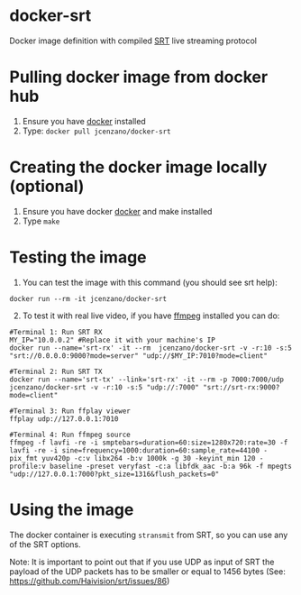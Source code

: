 # docker-srt
Docker image definition with compiled [SRT](https://github.com/Haivision/srt) live streaming protocol

# Pulling docker image from docker hub
1. Ensure you have [docker](https://www.docker.com) installed
2. Type: `docker pull jcenzano/docker-srt`

# Creating the docker image locally (optional)
1. Ensure you have docker [docker](https://www.docker.com) and make installed
2. Type `make`

# Testing the image
1. You can test the image with this command (you should see srt help):
```
docker run --rm -it jcenzano/docker-srt
```
2. To test it with real live video, if you have [ffmpeg](https://www.ffmpeg.org/) installed you can do:
```
#Terminal 1: Run SRT RX
MY_IP="10.0.0.2" #Replace it with your machine's IP
docker run --name='srt-rx' -it --rm  jcenzano/docker-srt -v -r:10 -s:5 "srt://0.0.0.0:9000?mode=server" "udp://$MY_IP:7010?mode=client"

#Terminal 2: Run SRT TX
docker run --name='srt-tx' --link='srt-rx' -it --rm -p 7000:7000/udp jcenzano/docker-srt -v -r:10 -s:5 "udp://:7000" "srt://srt-rx:9000?mode=client"

#Terminal 3: Run ffplay viewer
ffplay udp://127.0.0.1:7010

#Terminal 4: Run ffmpeg source
ffmpeg -f lavfi -re -i smptebars=duration=60:size=1280x720:rate=30 -f lavfi -re -i sine=frequency=1000:duration=60:sample_rate=44100 -pix_fmt yuv420p -c:v libx264 -b:v 1000k -g 30 -keyint_min 120 -profile:v baseline -preset veryfast -c:a libfdk_aac -b:a 96k -f mpegts "udp://127.0.0.1:7000?pkt_size=1316&flush_packets=0"
```

# Using the image
The docker container is executing `stransmit` from SRT, so you can use any of the SRT options.

Note: It is important to point out that if you use UDP as input of SRT the payload of the UDP packets has to be smaller or equal to 1456 bytes (See: https://github.com/Haivision/srt/issues/86)  
